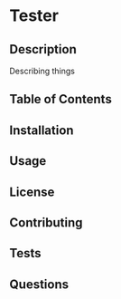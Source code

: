 # Tester

  ## Description
  Describing things 
  
  ## Table of Contents

  ## Installation

  ## Usage

  ## License

  ## Contributing

  ## Tests

  ## Questions
